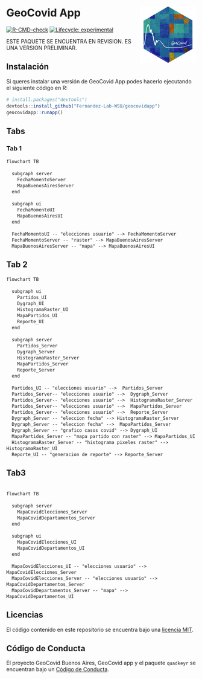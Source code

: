 
# GeoCovid App <img src="inst/geocovidapp/www/geocovid_logo.png" align="right" height="150" />

<!-- README.md is generated from README.Rmd. Please edit that file -->
<!-- badges: start -->

[![R-CMD-check](https://github.com/Fernandez-Lab-WSU/geocovid_app/actions/workflows/R-CMD-check.yaml/badge.svg)](https://github.com/Fernandez-Lab-WSU/geocovid_app/actions/workflows/R-CMD-check.yaml)
[![Lifecycle:
experimental](https://img.shields.io/badge/lifecycle-experimental-orange.svg)](https://lifecycle.r-lib.org/articles/stages.html#experimental)
<!-- badges: end -->

ESTE PAQUETE SE ENCUENTRA EN REVISION. ES UNA VERSION PRELIMINAR.

## Instalación

Si queres instalar una versión de GeoCovid App podes hacerlo ejecutando
el siguiente código en R:

``` r
# install.packages("devtools")
devtools::install_github("Fernandez-Lab-WSU/geocovidapp")
geocovidapp::runapp()
```

## Tabs

### Tab 1
```mermaid
flowchart TB

  subgraph server
    FechaMomentoServer
    MapaBuenosAiresServer
  end

  subgraph ui
    FechaMomentoUI
    MapaBuenosAiresUI
  end

  FechaMomentoUI -- "elecciones usuario" --> FechaMomentoServer
  FechaMomentoServer -- "raster" --> MapaBuenosAiresServer
  MapaBuenosAiresServer -- "mapa" --> MapaBuenosAiresUI

```

## Tab 2 

```mermaid
flowchart TB

  subgraph ui
    Partidos_UI
    Dygraph_UI
    HistogramaRaster_UI
    MapaPartidos_UI
    Reporte_UI
  end

  subgraph server
    Partidos_Server
    Dygraph_Server
    HistogramaRaster_Server
    MapaPartidos_Server
    Reporte_Server
  end

  Partidos_UI -- "elecciones usuario" -->  Partidos_Server
  Partidos_Server-- "elecciones usuario" -->  Dygraph_Server
  Partidos_Server-- "elecciones usuario" -->  HistogramaRaster_Server
  Partidos_Server-- "elecciones usuario" -->  MapaPartidos_Server
  Partidos_Server-- "elecciones usuario" -->  Reporte_Server
  Dygraph_Server -- "eleccion fecha" --> HistogramaRaster_Server
  Dygraph_Server -- "eleccion fecha" -->  MapaPartidos_Server
  Dygraph_Server -- "grafico casos covid" --> Dygraph_UI
  MapaPartidos_Server -- "mapa partido con raster" --> MapaPartidos_UI
  HistogramaRaster_Server -- "histograma pixeles raster" -->  HistogramaRaster_UI
  Reporte_UI -- "generacion de reporte" --> Reporte_Server
```

## Tab3

```mermaid

flowchart TB

  subgraph server
    MapaCovidElecciones_Server
    MapaCovidDepartamentos_Server
  end

  subgraph ui
    MapaCovidElecciones_UI
    MapaCovidDepartamentos_UI
  end

  MapaCovidElecciones_UI -- "elecciones usuario" --> MapaCovidElecciones_Server
  MapaCovidElecciones_Server -- "elecciones usuario" --> MapaCovidDepartamentos_Server
  MapaCovidDepartamentos_Server -- "mapa" --> MapaCovidDepartamentos_UI

```

## Licencias

El código contenido en este repositorio se encuentra bajo una [licencia
MIT](https://github.com/Fernandez-Lab-WSU/geocovidapp/blob/main/LICENSE.md).

## Código de Conducta

El proyecto GeoCovid Buenos Aires, GeoCovid app y el paquete `quadkeyr`
se encuentran bajo un [Código de
Conducta](https://www.contributor-covenant.org/es/version/1/4/code-of-conduct/).
